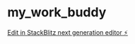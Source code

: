 # my_work_buddy

[Edit in StackBlitz next generation editor ⚡️](https://stackblitz.com/~/github.com/knaig/my_work_buddy)